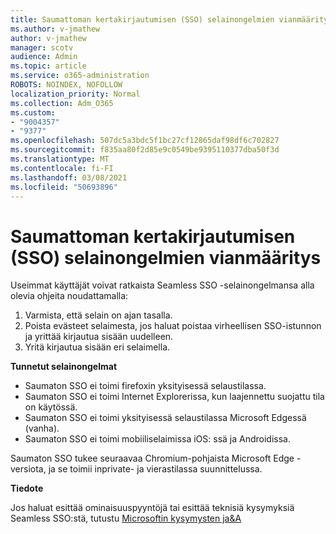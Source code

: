 ```yaml
---
title: Saumattoman kertakirjautumisen (SSO) selainongelmien vianmääritys
ms.author: v-jmathew
author: v-jmathew
manager: scotv
audience: Admin
ms.topic: article
ms.service: o365-administration
ROBOTS: NOINDEX, NOFOLLOW
localization_priority: Normal
ms.collection: Adm_O365
ms.custom:
- "9004357"
- "9377"
ms.openlocfilehash: 507dc5a3bdc5f1bc27cf12865daf98df6c702827
ms.sourcegitcommit: f835aa80f2d85e9c0549be9395110377dba50f3d
ms.translationtype: MT
ms.contentlocale: fi-FI
ms.lasthandoff: 03/08/2021
ms.locfileid: "50693896"
---
```

# <a name="troubleshoot-seamless-single-sign-on-sso-browser-issues"></a>Saumattoman kertakirjautumisen (SSO) selainongelmien vianmääritys

Useimmat käyttäjät voivat ratkaista Seamless SSO -selainongelmansa alla olevia ohjeita noudattamalla:

1. Varmista, että selain on ajan tasalla.
2. Poista evästeet selaimesta, jos haluat poistaa virheellisen SSO-istunnon ja yrittää kirjautua sisään uudelleen.
3. Yritä kirjautua sisään eri selaimella.

**Tunnetut selainongelmat**

- Saumaton SSO ei toimi firefoxin yksityisessä selaustilassa.
- Saumaton SSO ei toimi Internet Explorerissa, kun laajennettu suojattu tila on käytössä.
- Saumaton SSO ei toimi yksityisessä selaustilassa Microsoft Edgessä (vanha).
- Saumaton SSO ei toimi mobiiliselaimissa iOS: ssä ja Androidissa.

Saumaton SSO tukee seuraavaa Chromium-pohjaista Microsoft Edge -versiota, ja se toimii inprivate- ja vierastilassa suunnittelussa.

**Tiedote**

Jos haluat esittää ominaisuuspyyntöjä tai esittää teknisiä kysymyksiä Seamless SSO:stä, tutustu [Microsoftin kysymysten ja&A](https://docs.microsoft.com/answers/topics/azure-ad-single-sign-on.html)
